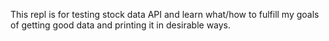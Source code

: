 This repl is for testing stock data API and learn what/how to fulfill my goals of getting good data and printing it in desirable ways.